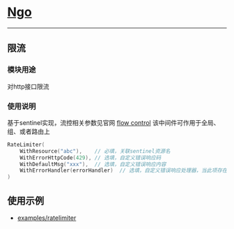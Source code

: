 # [Ngo](https://github.com/NetEase-Media/ngo)

---
## 限流
### 模块用途
对http接口限流
### 使用说明
基于sentinel实现，流控相关参数见官网 [flow control](https://sentinelguard.io/zh-cn/docs/golang/flow-control.html)
该中间件可作用于全局、组、或者路由上

```go
RateLimiter(
	WithResource("abc"),    // 必填，关联sentinel资源名
    WithErrorHttpCode(429), // 选填，自定义错误响应码
    WithDefaultMsg("xxx"),  // 选填，自定义错误响应内容
    WithErrorHandler(errorHandler)  // 选填，自定义错误响应处理器，当此项存在，则忽略自定义响应码和内容
)
```


## 使用示例
- [examples/ratelimiter](../examples/ratelimiter)